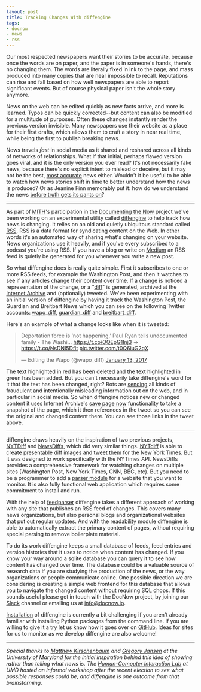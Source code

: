 ```yaml
---
layout: post
title: Tracking Changes With diffengine
tags:
- docnow
- news
- rss
---
```


Our most respected newspapers want their stories to be accurate, because once
the words are on paper, and the paper is in someone's hands, there's no changing
them. The words are literally fixed in ink to the page, and mass produced into
many copies that are near impossible to recall. Reputations can rise and fall
based on how well newspapers are able to report significant events. But of
course physical paper isn't the whole story anymore.

News on the web can be edited quickly as new facts arrive, and more is learned.
Typos can be quickly corrected--but content can also be modified for a multitude
of purposes. Often these changes instantly render the previous version
invisible. Many newspapers use their website as a place for their first drafts,
which allows them to craft a story in near real time, while being the first to
publish breaking news.

News travels *fast* in social media as it shared and reshared across all kinds
of networks of relationships. What if that initial, perhaps flawed version goes
viral, and it is the only version you ever read?  It's not necessarily fake
news, because there's no explicit intent to mislead or deceive, but it may not
be the best, [most accurate] news either.  Wouldn't it be useful to be able to
watch how news stories shift in time to better understand how the news is
produced? Or as Jeanine Finn memorably put it: how do we understand the 
news [before truth gets its pants on]?

---

As part of [MITH]'s participation in the [Documenting the Now] project we've
been working on an experimental utility called [diffengine] to help track how
news is changing. It relies on an old and quietly ubiquitous standard called
[RSS]. RSS is a data format for syndicating content on the Web. In other words
it's an automated way of sharing what's changing on your website. News
organizations use it heavily, and if you've every subscribed to a podcast you're
using RSS. If you have a blog or write on [Medium] an RSS feed is quietly be
generated for you whenever you write a new post.

So what diffengine does is really quite simple. First it subscribes to one or
more RSS feeds, for example the Washington Post, and then it watches to see if
any articles change their content over time. If a change is noticed a
representation of the change, or a "[diff]" is generated, archived at the
[Internet Archive] and (optionally) tweeted. We've been experimenting with an
initial version of diffengine by having it track the Washington Post, the
Guardian and Breitbart News which you can see on the following Twitter accounts:
[wapo_diff], [guardian_diff] and [breitbart_diff]. 

Here's an example of what a change looks like when it is tweeted:

<blockquote class="twitter-tweet" data-lang="en"><p lang="en" dir="ltr">Deportation force is ‘not happening,’ Paul Ryan tells undocumented family - The Washi… <a href="https://t.co/OQEpG1Inj3">https://t.co/OQEpG1Inj3</a> -&gt; <a href="https://t.co/NsDNI5Dflt">https://t.co/NsDNI5Dflt</a> <a href="https://t.co/t0Q6iuG2qX">pic.twitter.com/t0Q6iuG2qX</a></p>&mdash; Editing the Wapo (@wapo_diff) <a href="https://twitter.com/wapo_diff/status/819885771469553664">January 13, 2017</a></blockquote>
<script async src="//platform.twitter.com/widgets.js" charset="utf-8"></script>

The text highlighted in red has been deleted and the text highlighted in green
has been added. But you can't necessarily take diffengine's word for it that the
text has been changed, right? Bots are [sending] all kinds of fraudulent and
intentionally misleading information out on the web, and in particular in social
media. So when diffengine notices new or changed content it uses Internet
Archive's [save page now] functionality to take a snapshot of the page, which it
then references in the tweet so you can see the original and changed content
there. You can see those links in the tweet above.

---

diffengine draws heavily on the inspiration of two previous projects, [NYTDiff]
and [NewsDiffs], which did very similar things. [NYTdiff] is able to create
presentable diff images and [tweet them] for the New York Times. But it was
designed to work specifically with the NYTimes API.  NewsDiffs provides a
comprehensive framework for watching changes on multiple sites (Washington Post,
New York Times, CNN, BBC, etc). But you need to be a programmer to add a [parser
module](https://github.com/ecprice/newsdiffs/tree/master/parsers) for a website
that you want to monitor. It is also fully functional web application which
requires some commitment to install and run.

With the help of [feedparser] diffengine takes a different approach of working
with any site that publishes an RSS feed of changes. This covers many news
organizations, but also personal blogs and organizational websites that put out
regular updates. And with the [readability] module diffengine is able to
automatically extract the primary content of pages, without requiring special
parsing to remove boilerplate material.

To do its work diffengine keeps a small database of feeds, feed entries and
version histories that it uses to notice when content has changed. If you know
your way around a sqlite database you can query it to see how content has
changed over time. The database could be a valuable source of research data if
you are studying the production of the news, or the way organizations or people
communicate online. One possible direction we are considering is creating a
simple web frontend for this database that allows you to navigate the changed
content without requiring SQL chops. If this sounds useful please get in touch
with the DocNow project, by joining our [Slack] channel or emailing us at 
<a href="mailto:info@docnow.io">info@docnow.io</a>.

[Installation] of diffengine is currently a bit challenging if you aren't
already familiar with installing Python packages from the command line. If you
are willing to give it a try let us know how it goes over on [GitHub]. Ideas for
sites for us to monitor as we develop diffengine are also welcome!

---

*Special thanks to [Matthew Kirschenbaum] and [Gregory Jansen] at the University
of Maryland for the initial inspiration behind this idea of showing rather than
telling what news is. The [Human-Computer Interaction Lab] at UMD hosted an
informal workshop after the recent election to see what possible responses could
be, and diffengine is one outcome from that brainstorming.*

[tweet them]: https://twitter.com/nyt_diff
[NYTDiff]: https://github.com/j-e-d/NYTdiff
[NewsDiffs]: http://newsdiffs.org/
[feedparser]: https://pythonhosted.org/feedparser/
[readability]: https://github.com/buriy/python-readability
[Medium]: https://help.medium.com/hc/en-us/articles/214874118-RSS-Feeds-of-publications-and-profiles
[wapo_diff]: https://twitter.com/wapo_diff
[guardian_diff]: https://twitter.com/guardian_diff
[breitbart_diff]: https://twitter.com/breitbart_diff
[diff]: http://catb.org/jargon/html/D/diff.html
[Internet Archive]: https://archive.org
[Documenting the Now]: https://www.docnow.io
[save page now]: https://archive.org/about/faqs.php#1050
[most accurate]: http://www.forbes.com/sites/kalevleetaru/2017/01/01/fake-news-and-how-the-washington-post-rewrote-its-story-on-russian-hacking-of-the-power-grid/#780dc24e291e
[before truth gets its pants on]: https://jeaninefinn.me/2016/11/15/understanding-fake-news-in-2016-before-the-truth-gets-its-pants-on/
[MITH]: http://mith.umd.edu
[diffengine]: https://github.com/docnow/diffengine
[RSS]: https://en.wikipedia.org/wiki/RSS
[sending]: http://firstmonday.org/ojs/index.php/fm/article/view/7090/5653
[Installation]: https://github.com/docnow/diffengine/#Install
[Slack]: https://docs.google.com/forms/d/e/1FAIpQLSf3E7PAXPoT-XoedpEy9UCTpDPS8kPj5JkMwpaWbuqVP0bTrQ/viewform
[GitHub]: https://github.com/docnow/diffengine
[Matthew Kirschenbaum]: https://twitter.com/mkirschenbaum
[Gregory Jansen]: https://twitter.com/gregj
[Human-Computer Interaction Lab]: http://www.cs.umd.edu/hcil/

